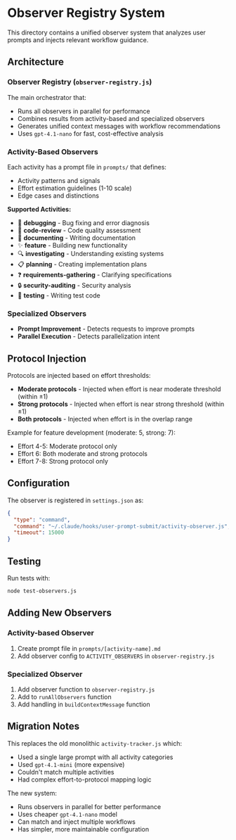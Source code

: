 # Observer Registry System

This directory contains a unified observer system that analyzes user prompts and injects relevant workflow guidance.

## Architecture

### Observer Registry (`observer-registry.js`)
The main orchestrator that:
- Runs all observers in parallel for performance
- Combines results from activity-based and specialized observers
- Generates unified context messages with workflow recommendations
- Uses `gpt-4.1-nano` for fast, cost-effective analysis

### Activity-Based Observers

Each activity has a prompt file in `prompts/` that defines:
- Activity patterns and signals
- Effort estimation guidelines (1-10 scale)
- Edge cases and distinctions

**Supported Activities:**
- 🐛 **debugging** - Bug fixing and error diagnosis
- 👀 **code-review** - Code quality assessment
- 📝 **documenting** - Writing documentation
- ✨ **feature** - Building new functionality
- 🔍 **investigating** - Understanding existing systems
- 📋 **planning** - Creating implementation plans
- ❓ **requirements-gathering** - Clarifying specifications
- 🔒 **security-auditing** - Security analysis
- 🧪 **testing** - Writing test code

### Specialized Observers

- **Prompt Improvement** - Detects requests to improve prompts
- **Parallel Execution** - Detects parallelization intent

## Protocol Injection

Protocols are injected based on effort thresholds:

- **Moderate protocols** - Injected when effort is near moderate threshold (within ±1)
- **Strong protocols** - Injected when effort is near strong threshold (within ±1)
- **Both protocols** - Injected when effort is in the overlap range

Example for feature development (moderate: 5, strong: 7):
- Effort 4-5: Moderate protocol only
- Effort 6: Both moderate and strong protocols
- Effort 7-8: Strong protocol only

## Configuration

The observer is registered in `settings.json` as:
```json
{
  "type": "command",
  "command": "~/.claude/hooks/user-prompt-submit/activity-observer.js",
  "timeout": 15000
}
```

## Testing

Run tests with:
```bash
node test-observers.js
```

## Adding New Observers

### Activity-based Observer
1. Create prompt file in `prompts/[activity-name].md`
2. Add observer config to `ACTIVITY_OBSERVERS` in `observer-registry.js`

### Specialized Observer
1. Add observer function to `observer-registry.js`
2. Add to `runAllObservers` function
3. Add handling in `buildContextMessage` function

## Migration Notes

This replaces the old monolithic `activity-tracker.js` which:
- Used a single large prompt with all activity categories
- Used `gpt-4.1-mini` (more expensive)
- Couldn't match multiple activities
- Had complex effort-to-protocol mapping logic

The new system:
- Runs observers in parallel for better performance
- Uses cheaper `gpt-4.1-nano` model
- Can match and inject multiple workflows
- Has simpler, more maintainable configuration

